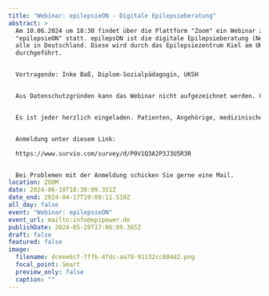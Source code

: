 ```yaml
---
title: "Webinar: epilepsieON - Digitale Epilepsieberatung"
abstract: >
  Am 10.06.2024 um 18:30 findet über die Plattform "Zoom" ein Webinar zum Thema
  "epilepsieON" statt. epilepsON ist die digitale Epilepsieberatung (Nord) für
  alle in Deutschland. Diese wird durch das Epilepsiezentrum Kiel am UKSH
  durchgeführt.


  Vortragende: Inke Baß, Diplom-Sozialpädagogin, UKSH


  Aus Datenschutzgründen kann das Webinar nicht aufgezeichnet werden. Ggf. wird im Nachhinein die Präsentation der Vortragenden zur Verfügung gestellt.


  Es ist jeder herzlich eingeladen. Patienten, Angehörige, medizinisches Fachpersonal, Interessierte, etc.


  Anmeldung unter diesem Link:

  https://www.survio.com/survey/d/P0V1Q3A2P3J3U5R3R 


  Bei Problemen mit der Anmeldung schicken Sie gerne eine Mail.
location: ZOOM
date: 2024-06-10T18:30:09.351Z
date_end: 2024-04-17T19:00:11.510Z
all_day: false
event: "Webinar: epilepsieON"
event_url: mailto:info@epipower.de
publishDate: 2024-05-29T17:06:09.365Z
draft: false
featured: false
image:
  filename: dceee6cf-7ffb-4fdc-aa78-91132cc804d2.png
  focal_point: Smart
  preview_only: false
  caption: ""
---
```

